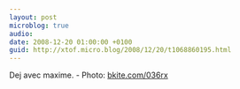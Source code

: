 ```yaml
---
layout: post
microblog: true
audio: 
date: 2008-12-20 01:00:00 +0100
guid: http://xtof.micro.blog/2008/12/20/t1068860195.html
---
```

Dej avec maxime. - Photo: [bkite.com/036rx](http://bkite.com/036rx)
